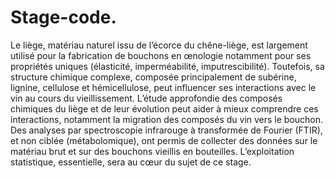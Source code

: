 # Stage-code.
Le liège, matériau naturel issu de l’écorce du chêne-liège, est largement utilisé pour la fabrication de bouchons en œnologie notamment pour ses propriétés uniques (élasticité, imperméabilité, imputrescibilité). Toutefois, sa structure chimique complexe, composée principalement de subérine, lignine, cellulose et hémicellulose, peut influencer ses interactions avec le vin au cours du vieillissement. L’étude approfondie des composés chimiques du liège et de leur évolution peut aider à mieux comprendre ces interactions, notamment la migration des composés du vin vers le bouchon. Des analyses par spectroscopie infrarouge à transformée de Fourier (FTIR), et non ciblée (métabolomique), ont permis de collecter des données sur le matériau brut et sur des bouchons vieillis en bouteilles. L’exploitation statistique, essentielle, sera au cœur du sujet de ce stage.
